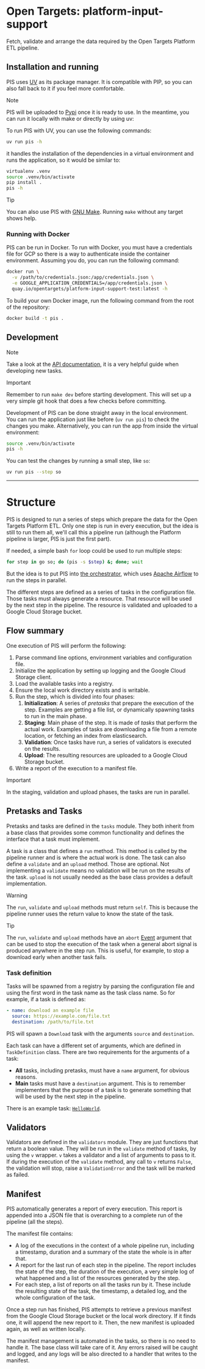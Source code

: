 # Open Targets: platform-input-support

Fetch, validate and arrange the data required by the Open Targets Platform ETL pipeline.


## Installation and running
PIS uses [UV](https://docs.astral.sh/uv/) as its package manager. It is compatible with PIP,
so you can also fall back to it if you feel more comfortable.

> [!NOTE]
> PIS will be uploaded to [Pypi](https://pypi.org/project/platform-input-support/) once it is ready to
> use. In the meantime, you can run it locally with make or directly by using uv:

To run PIS with UV, you can use the following commands:

```bash
uv run pis -h
```

it handles the installation of the dependencies in a virtual environment and runs the application, so
it would be similar to:

```bash
virtualenv .venv
source .venv/bin/activate
pip install .
pis -h
```

> [!TIP]
> You can also use PIS with [GNU Make](https://www.gnu.org/software/make/). Running `make` without
any target shows help.


### Running with Docker
PIS can be run in Docker. To run with Docker, you must have a credentials file for GCP so there is a
way to authenticate inside the container environment. Assuming you do, you can run the following
command:

```bash
docker run \
  -v /path/to/credentials.json:/app/credentials.json \
  -e GOOGLE_APPLICATION_CREDENTIALS=/app/credentials.json \
  quay.io/opentargets/platform-input-support-test:latest -h
```

To build your own Docker image, run the following command from the root of the repository:

```bash
docker build -t pis .
```

## Development

> [!NOTE]
> Take a look at the [API documentation](https://javfg.github.io/platform-input-support),
> it is a very helpful guide when developing new tasks.

> [!IMPORTANT]
> Remember to run `make dev` before starting development. This will set up a very simple git hook
> that does a few checks before committing.

Development of PIS can be done straight away in the local environment. You can run the application
just like before (`uv run pis`) to check the changes you make. Alternatively, you can run the app
from inside the virtual environment:

```bash
source .venv/bin/activate
pis -h
```

You can test the changes by running a small step, like `so`:

```bash
uv run pis --step so
```

---

# Structure
PIS is designed to run a series of steps which prepare the data for the Open Targets Platform ETL.
Only one step is run in every execution, but the idea is still to run them all, we'll call this a
pipeline run (although the Platform pipeline is larger, PIS is just the first part).

If needed, a simple bash `for` loop could be used to run multiple steps:

```bash
for step in go so; do (pis -s $step) &; done; wait
```

But the idea is to put PIS into [the orchestrator](https://github.com/opentargets/orchestration), which
uses [Apache Airflow](https://airflow.apache.org/) to run the steps in parallel.

The different steps are defined as a series of tasks in the configuration file. Those tasks must always
generate a resource. That resource will be used by the next step in the pipeline. The resource is
validated and uploaded to a Google Cloud Storage bucket.

## Flow summary
One execution of PIS will perform the following:

1. Parse command line options, environment variables and configuration file.
2. Initialize the application by setting up logging and the Google Cloud Storage client.
3. Load the available tasks into a registry.
4. Ensure the local work directory exists and is writable.
5. Run the step, which is divided into four phases:
   1. **Initialization**: A series of _pretasks_ that prepare the execution of the step. Examples are
       getting a file list, or dynamically spawning tasks to run in the main phase.
   2. **Staging**: Main phase of the step. It is made of _tasks_ that perform the actual work. Examples of
       tasks are downloading a file from a remote location, or fetching an index from elasticsearch.
   3. **Validation**: Once tasks have run, a series of validators is executed on the results.
   4. **Upload**: The resulting resources are uploaded to a Google Cloud Storage bucket.
6. Write a report of the execution to a manifest file.

> [!IMPORTANT]
In the staging, validation and upload phases, the tasks are run in parallel.

## Pretasks and Tasks
Pretasks and tasks are defined in the `tasks` module. They both inherit from a base class that provides
some common functionality and defines the interface that a task must implement.

A task is a class that defines a `run` method. This method is called by the pipeline runner and is
where the actual work is done. The task can also define a `validate` and an `upload` method. Those
are optional. Not implementing a `validate` means no validation will be run on the results of the task.
`upload` is not usually needed as the base class provides a default implementation.

> [!WARNING]
> The `run`, `validate` and `upload` methods must return `self`. This is because the pipeline runner
> uses the return value to know the state of the task.

> [!TIP]
> The `run`, `validate` and `upload` methods have an `abort` [Event](https://docs.python.org/3/library/threading.html#threading.Event) argument that can be used to stop the execution of the task when a general abort
> signal is produced anywhere in the step run. This is useful, for example, to stop a download early
> when another task fails.

### Task definition
Tasks will be spawned from a registry by parsing the configuration file and using the first word in the
task name as the task class name. So for example, if a task is defined as:

```yaml
- name: download an example file
  source: https://example.com/file.txt
  destination: /path/to/file.txt
```

PIS will spawn a `Download` task with the arguments `source` and `destination`.

Each task can have a different set of arguments, which are defined in `TaskDefinition` class. There are
two requirements for the arguments of a task:

* __All__ tasks, including pretasks, must have a `name` argument, for obvious reasons.
* __Main__ tasks must have a `destination` argument. This is to remember implementers that the purpose
  of a task is to generate something that will be used by the next step in the pipeline.

There is an example task: [`HelloWorld`](platform_input_support/tasks/hello_world.py).

## Validators
Validators are defined in the `validators` module. They are just functions that return a boolean value.
They will be run in the `validate` method of tasks, by using the `v` wrapper. `v` takes a validator and
a list of arguments to pass to it. If during the execution of the `validate` method, any call to `v`
returns `False`, the validation will stop, raise a `ValidationError` and the task will be marked as
failed.

## Manifest
PIS automatically generates a report of every execution. This report is appended into a JSON file that
is overarching to a complete run of the pipeline (all the steps).

The manifest file contains:
- A log of the executions in the context of a whole pipeline run, including a timestamp, duration and
  a summary of the state the whole  is in after that.
- A report for the last run of each step in the pipeline. The report includes the state of the step,
  the duration of the execution, a very simple log of what happened and a list of the resources
  generated by the step.
- For each step, a list of reports on all the tasks run by it. These include the resulting state of
  the task, the timestamp, a detailed log, and the whole configuration of the task.

Once a step run has finished, PIS attempts to retrieve a previous manifest from the Google Cloud Storage
bucket or the local work directory. If it finds one, it will append the new report to it. Then, the
new manifest is uploaded again, as well as written locally.

The manifest management is automated in the tasks, so there is no need to handle it. The base class
will take care of it. Any errors raised will be caught and logged, and any logs will be also directed
to a handler that writes to the manifest.

